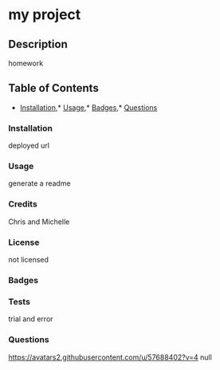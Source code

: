 
  # my project

  ## Description
  homework

  ## Table of Contents
  * [Installation](#installation),* [Usage](#usage),* [Badges](#badges),* [Questions](#questions)

  ### Installation
  deployed url

  ### Usage
  generate a readme

  ### Credits
  Chris and Michelle

  ### License 
  not licensed

  ### Badges
  

  ### Tests
  trial and error

  ### Questions
  https://avatars2.githubusercontent.com/u/57688402?v=4
  null

